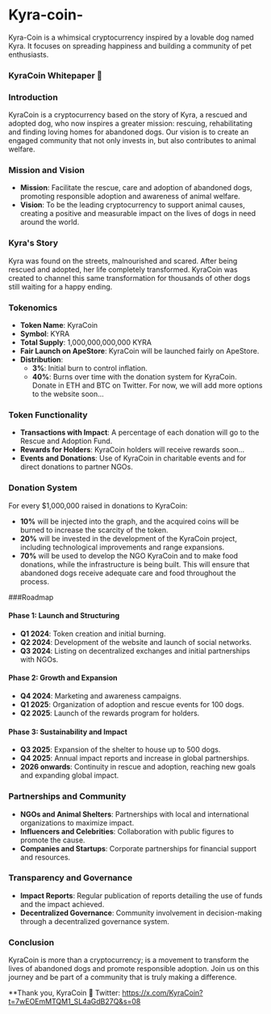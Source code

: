 # Kyra-coin-
Kyra-Coin is a whimsical cryptocurrency inspired by a lovable dog named Kyra. It focuses on spreading happiness and building a community of pet enthusiasts.

### KyraCoin Whitepaper 🐶

 ### Introduction
 KyraCoin is a cryptocurrency based on the story of Kyra, a rescued and adopted dog, who now inspires a greater mission: rescuing, rehabilitating and finding loving homes for abandoned dogs.  Our vision is to create an engaged community that not only invests in, but also contributes to animal welfare.

 ### Mission and Vision
 - **Mission**: Facilitate the rescue, care and adoption of abandoned dogs, promoting responsible adoption and awareness of animal welfare.
 - **Vision**: To be the leading cryptocurrency to support animal causes, creating a positive and measurable impact on the lives of dogs in need around the world.

 ### Kyra's Story
 Kyra was found on the streets, malnourished and scared.  After being rescued and adopted, her life completely transformed.  KyraCoin was created to channel this same transformation for thousands of other dogs still waiting for a happy ending.

 ### Tokenomics
 - **Token Name**: KyraCoin
 - **Symbol**: KYRA
 - **Total Supply**: 1,000,000,000,000 KYRA
 - **Fair Launch on ApeStore**: KyraCoin will be launched fairly on ApeStore.
 - **Distribution**:
   - **3%**: Initial burn to control inflation.
   - **40%**: Burns over time with the donation system for KyraCoin. 
 Donate in ETH and BTC on Twitter.  For now, we will add more options to the website soon...
 ### Token Functionality
 - **Transactions with Impact**: A percentage of each donation will go to the Rescue and Adoption Fund.
 - **Rewards for Holders**: KyraCoin holders will receive rewards soon...
 - **Events and Donations**: Use of KyraCoin in charitable events and for direct donations to partner NGOs.

 ### Donation System
 For every $1,000,000 raised in donations to KyraCoin:
 - **10%** will be injected into the graph, and the acquired coins will be burned to increase the scarcity of the token.
 - **20%** will be invested in the development of the KyraCoin project, including technological improvements and range expansions.
 - **70%** will be used to develop the NGO KyraCoin and to make food donations, while the infrastructure is being built.  This will ensure that abandoned dogs receive adequate care and food throughout the process.

 ###Roadmap
 #### Phase 1: Launch and Structuring
 - **Q1 2024**: Token creation and initial burning.
 - **Q2 2024**: Development of the website and launch of social networks.
 - **Q3 2024**: Listing on decentralized exchanges and initial partnerships with NGOs.

 #### Phase 2: Growth and Expansion
 - **Q4 2024**: Marketing and awareness campaigns.
 - **Q1 2025**: Organization of adoption and rescue events for 100 dogs.
 - **Q2 2025**: Launch of the rewards program for holders.

 #### Phase 3: Sustainability and Impact
 - **Q3 2025**: Expansion of the shelter to house up to 500 dogs.
 - **Q4 2025**: Annual impact reports and increase in global partnerships.
 - **2026 onwards**: Continuity in rescue and adoption, reaching new goals and expanding global impact.

 ### Partnerships and Community
 - **NGOs and Animal Shelters**: Partnerships with local and international organizations to maximize impact.
 - **Influencers and Celebrities**: Collaboration with public figures to promote the cause.
 - **Companies and Startups**: Corporate partnerships for financial support and resources.

 ### Transparency and Governance
 - **Impact Reports**: Regular publication of reports detailing the use of funds and the impact achieved.
 - **Decentralized Governance**: Community involvement in decision-making through a decentralized governance system.

 ### Conclusion
 KyraCoin is more than a cryptocurrency;  is a movement to transform the lives of abandoned dogs and promote responsible adoption.  Join us on this journey and be part of a community that is truly making a difference.

 **Thank you, KyraCoin 🐶
 Twitter:
https://x.com/KyraCoin?t=7wEOEmMTQM1_SL4aGdB27Q&s=08
